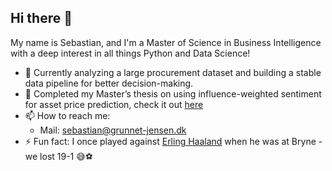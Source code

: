 ## Hi there 👋

My name is Sebastian, and I'm a Master of Science in Business Intelligence with a deep interest in all things Python and Data Science!

- 🔭 Currently analyzing a large procurement dataset and building a stable data pipeline for better decision-making.
- 🌱 Completed my Master’s thesis on using influence-weighted sentiment for asset price prediction, check it out [here](https://github.com/SebastianG-J/Master-Thesis)
- 📫 How to reach me:
  - Mail: [sebastian@grunnet-jensen.dk](mailto:sebastian@grunnet-jensen.dk)
- ⚡ Fun fact: I once played against [Erling Haaland](https://www.google.com/search?num=10&sa=X&sca_esv=827ca067cae54b45&rlz=1C1GCEU_enDK1047DK1047&sxsrf=AE3TifMMr3ib9aVJnvBW2oV6qWHm-_h3jQ:1755084567810&udm=2&fbs=AIIjpHw2KGh6wpocn18KLjPMw8n57XoVNo77u2wv3yhVkwnmKKGywFCtwth0nIjfnLPKgwUcE7xB40X4X1Cr57WfYVtLprouEJMibdpgcjrNRTtP026IvlYZcpdzTnf7qsZlhOsH8LVfSsdGPyIjaYiG6IGA4jlYTxkRB15POw1nSyEikwTHlKbw2JCyYYs1w7kIA-MrmYkv&q=Erling+haaland&ved=2ahUKEwjmhdzB14ePAxU-Q_EDHQ1_FM8QtKgLegQIEBAB&biw=1920&bih=911&dpr=1) when he was at Bryne - we lost 19-1 😅⚽

<!--
**SebastianG-J/sebastiang-j** is a ✨ _special_ ✨ repository because its `README.md` (this file) appears on your GitHub profile.

Here are some ideas to get you started:

- 🔭 I’m currently working on ...
- 🌱 I’m currently learning ...
- 👯 I’m looking to collaborate on ...
- 🤔 I’m looking for help with ...
- 💬 Ask me about ...
- 📫 How to reach me: ...
- 😄 Pronouns: ...
- ⚡ Fun fact: ...
-->
